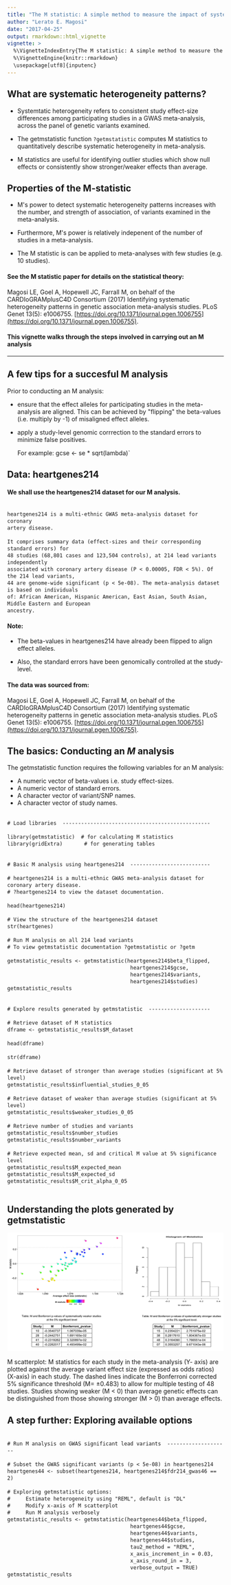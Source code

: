 ```yaml
---
title: "The M statistic: A simple method to measure the impact of systematic heterogeneity in GWAS meta-analysis."
author: "Lerato E. Magosi"
date: "2017-04-25"
output: rmarkdown::html_vignette
vignette: >
  %\VignetteIndexEntry{The M statistic: A simple method to measure the impact of systematic heterogeneity in GWAS meta-analysis.}
  %\VignetteEngine{knitr::rmarkdown}
  \usepackage[utf8]{inputenc}
---
```




## What are systematic heterogeneity patterns?


* Systemtatic heterogeneity refers to consistent study effect-size differences among participating studies in a GWAS meta-analysis, across the panel of genetic variants examined.

* The getmstatistic function `?getmstatistic` computes M statistics to quantitatively describe systematic heterogeneity in meta-analysis.

* M statistics are useful for identifying outlier studies which show null effects or consistently show stronger/weaker effects than average.

## Properties of the M-statistic

* M's power to detect systematic heterogeneity patterns increases with the number, and strength of association, of variants examined in the meta-analysis.

* Furthermore, M's power is relatively indepenent of the number of studies in a meta-analysis.

* The M statistic is can be applied to meta-analyses with few studies (e.g. 10 studies).



#### See the M statistic paper for details on the statistical theory:
Magosi LE, Goel A, Hopewell JC, Farrall M, on behalf of the CARDIoGRAMplusC4D Consortium (2017) Identifying systematic heterogeneity patterns in genetic association meta-analysis studies. PLoS Genet 13(5): e1006755. [https://doi.org/10.1371/journal.pgen.1006755](https://doi.org/10.1371/journal.pgen.1006755).


#### This vignette walks through the steps involved in carrying out an M analysis


---

## A few tips for a succesful M analysis

Prior to conducting an M analysis: 

* ensure that the effect alleles for participating studies in the meta-analysis are aligned. This can be achieved by "flipping" the beta-values (i.e. multiply by -1) of misaligned effect alleles.

* apply a study-level genomic corrrection to the standard errors to minimize false positives.

    For example: gcse <- se * sqrt(lambda)`





## Data: heartgenes214

#### We shall use the heartgenes214 dataset for our M analysis.

```

heartgenes214 is a multi-ethnic GWAS meta-analysis dataset for coronary
artery disease.

It comprises summary data (effect-sizes and their corresponding standard errors) for 
48 studies (68,801 cases and 123,504 controls), at 214 lead variants independently 
associated with coronary artery disease (P < 0.00005, FDR < 5%). Of the 214 lead variants, 
44 are genome-wide significant (p < 5e-08). The meta-analysis dataset is based on individuals 
of: African American, Hispanic American, East Asian, South Asian, Middle Eastern and European 
ancestry. 

```

#### Note:
* The beta-values in heartgenes214 have already been flipped to align effect alleles.

* Also, the standard errors have been genomically controlled at the study-level. 


#### The data was sourced from:

Magosi LE, Goel A, Hopewell JC, Farrall M, on behalf of the CARDIoGRAMplusC4D Consortium (2017) Identifying systematic heterogeneity patterns in genetic association meta-analysis studies. PLoS Genet 13(5): e1006755. [https://doi.org/10.1371/journal.pgen.1006755](https://doi.org/10.1371/journal.pgen.1006755).


## The basics: Conducting an *M* analysis

The getmstatistic function requires the following variables for an M analysis:

* A numeric vector of beta-values i.e. study effect-sizes.
* A numeric vector of standard errors.
* A character vector of variant/SNP names.
* A character vector of study names.


```

# Load libraries  ------------------------------------------------

library(getmstatistic)  # for calculating M statistics
library(gridExtra)       # for generating tables

 
# Basic M analysis using heartgenes214  --------------------------

# heartgenes214 is a multi-ethnic GWAS meta-analysis dataset for coronary artery disease.
# ?heartgenes214 to view the dataset documentation.

head(heartgenes214)

# View the structure of the heartgenes214 dataset
str(heartgenes)

# Run M analysis on all 214 lead variants
# To view getmstatistic documentation ?getmstatistic or ?getm

getmstatistic_results <- getmstatistic(heartgenes214$beta_flipped, 
                                        heartgenes214$gcse, 
                                        heartgenes214$variants, 
                                        heartgenes214$studies)
getmstatistic_results


# Explore results generated by getmstatistic  --------------------

# Retrieve dataset of M statistics 
dframe <- getmstatistic_results$M_dataset

head(dframe)

str(dframe)

# Retrieve dataset of stronger than average studies (significant at 5% level)
getmstatistic_results$influential_studies_0_05
 
# Retrieve dataset of weaker than average studies (significant at 5% level)
getmstatistic_results$weaker_studies_0_05
 
# Retrieve number of studies and variants
getmstatistic_results$number_studies
getmstatistic_results$number_variants
 
# Retrieve expected mean, sd and critical M value at 5% significance level
getmstatistic_results$M_expected_mean
getmstatistic_results$M_expected_sd
getmstatistic_results$M_crit_alpha_0_05


```

## Understanding the plots generated by getmstatistic

![getmstatistic_plots](fig/getmstatistic_vignette_fig_even_smaller.png) 

M scatterplot: M statistics for each study in the meta-analysis (Y- axis) are plotted against the average variant effect size (expressed as odds ratios) (X-axis) in each study. 
    The dashed lines indicate the Bonferroni corrected 5% significance threshold (M= ±0.483) to allow for multiple testing of 48 studies. 
    Studies showing weaker (M < 0) than average genetic effects can be distinguished from those showing stronger (M > 0) than average effects.


## A step further: Exploring available options

```

# Run M analysis on GWAS significant lead variants  --------------------

# Subset the GWAS significant variants (p < 5e-08) in heartgenes214
heartgenes44 <- subset(heartgenes214, heartgenes214$fdr214_gwas46 == 2)

# Exploring getmstatistic options:
#     Estimate heterogeneity using "REML", default is "DL"
#     Modify x-axis of M scatterplot
#     Run M analysis verbosely
getmstatistic_results <- getmstatistic(heartgenes44$beta_flipped, 
                                        heartgenes44$gcse, 
                                        heartgenes44$variants, 
                                        heartgenes44$studies,
                                        tau2_method = "REML",
                                        x_axis_increment_in = 0.03, 
                                        x_axis_round_in = 3,
                                        verbose_output = TRUE)
getmstatistic_results


```



